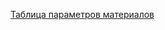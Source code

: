 [Таблица параметров материалов](https://docs.google.com/spreadsheets/d/1ubhqv1PFR4S_JC9l10_PKL7gVgmo36yfGlaZSlSayO8/edit?usp=sharing)